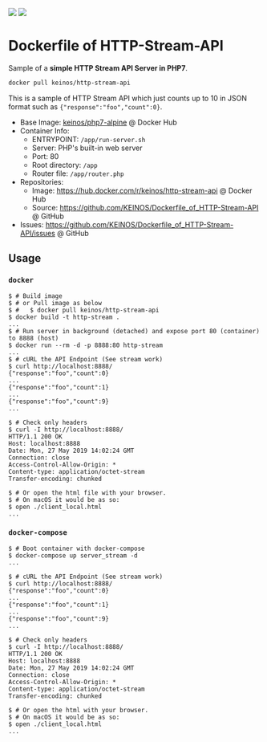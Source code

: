 [![](https://img.shields.io/docker/cloud/automated/keinos/http-stream-api.svg)](https://hub.docker.com/r/keinos/http-stream-api "View on Docker Hub") [![](https://img.shields.io/docker/cloud/build/keinos/http-stream-api.svg)](https://hub.docker.com/r/keinos/http-stream-api/builds "View builds on Docker Hub")

# Dockerfile of HTTP-Stream-API

Sample of a **simple HTTP Stream API Server in PHP7**.

```bash
docker pull keinos/http-stream-api
```

This is a sample of HTTP Stream API which just counts up to 10 in JSON format such as `{"response":"foo","count":0}`.

- Base Image: [keinos/php7-alpine](https://hub.docker.com/r/keinos/alpine/) @ Docker Hub
- Container Info:
  - ENTRYPOINT: `/app/run-server.sh`
  - Server: PHP's built-in web server
  - Port: 80
  - Root directory: `/app`
  - Router file: `/app/router.php`
- Repositories:
  - Image: https://hub.docker.com/r/keinos/http-stream-api @ Docker Hub
  - Source: https://github.com/KEINOS/Dockerfile_of_HTTP-Stream-API @ GitHub
- Issues: https://github.com/KEINOS/Dockerfile_of_HTTP-Stream-API/issues @ GitHub

## Usage

### `docker`

```shellsession
$ # Build image
$ # or Pull image as below
$ #   $ docker pull keinos/http-stream-api
$ docker build -t http-stream .
...
$ # Run server in background (detached) and expose port 80 (container) to 8888 (host)
$ docker run --rm -d -p 8888:80 http-stream
...
$ # cURL the API Endpoint (See stream work)
$ curl http://localhost:8888/
{"response":"foo","count":0}
...
{"response":"foo","count":1}
...
{"response":"foo","count":9}
...

$ # Check only headers
$ curl -I http://localhost:8888/
HTTP/1.1 200 OK
Host: localhost:8888
Date: Mon, 27 May 2019 14:02:24 GMT
Connection: close
Access-Control-Allow-Origin: *
Content-type: application/octet-stream
Transfer-encoding: chunked

$ # Or open the html file with your browser.
$ # On macOS it would be as so:
$ open ./client_local.html
...
```

### `docker-compose`

```shellsession
$ # Boot container with docker-compose
$ docker-compose up server_stream -d
...

$ # cURL the API Endpoint (See stream work)
$ curl http://localhost:8888/
{"response":"foo","count":0}
...
{"response":"foo","count":1}
...
{"response":"foo","count":9}
...

$ # Check only headers
$ curl -I http://localhost:8888/
HTTP/1.1 200 OK
Host: localhost:8888
Date: Mon, 27 May 2019 14:02:24 GMT
Connection: close
Access-Control-Allow-Origin: *
Content-type: application/octet-stream
Transfer-encoding: chunked

$ # Or open the html with your browser.
$ # On macOS it would be as so:
$ open ./client_local.html
...
```